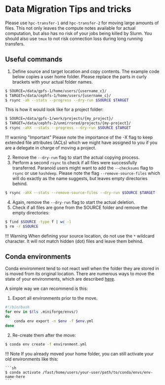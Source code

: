 # Data Migration Tips and tricks
Please use `hpc-transfer-1` and `hpc-transfer-2` for moving large amounts of files.
This not only leaves the compute notes available for actual computation, but also has no risk of your jobs being killed by Slurm.
You should also use `tmux` to not risk connection loss during long running transfers.

## Useful commands

1. Define source and target location and copy contents. The example code below copies a user home folder.
   Please replace the parts in curly brackets with your actual folder names. 
```sh
$ SOURCE=/data/gpfs-1/home/users/{username_c}/
$ TARGET=/data/cephfs-1/home/users/{username_c}/
$ rsync -ah --stats --progress --dry-run $SOURCE $TARGET
```
   This is how it would look like for a project folder:
```sh
$ SOURCE=/data/gpfs-1/work/projects/{my_project}/
$ TARGET=/data/cephfs-2/unmirrored/projects/{my-project}/
$ rsync -ahX --stats --progress --dry-run $SOURCE $TARGET
```

!!! warning "Important"
    Please note the importance of the -X flag to keep extended file attributes (ACLs) which
    we might have assigned to you if you are a delegate in charge of moving a project.

2. Remove the `--dry-run` flag to start the actual copying process.
3. Perform a second `rsync` to check if all files were successfully transferred.
   Paranoid users might want to add the `--checksums` flag to `rsync` or use `hashdeep`.
   Please note the flag `--remove-source-files` which will do exactly as the name suggests,
   but leaves empty directories behind.
```sh
$ rsync -ahX --stats --remove-source-files --dry-run $SOURCE $TARGET
```
4. Again, remove the `--dry-run` flag to start the actual deletion.
5. Check if all files are gone from the SOURCE folder and remove the empty directories:
```sh
$ find $SOURCE -type f | wc -l
$ rm -r $SOURCE
```

!!! Warning 
    When defining your source location, do not use the `*` wildcard character.
    It will not match hidden (dot) files and leave them behind.

## Conda environments
Conda environment tend to not react well when the folder they are stored in is moved from its original location.
There are numerous ways to move the state of your environments, which are described [here](https://www.anaconda.com/blog/moving-conda-environments).

A simple way we can recommend is this:

1. Export all environments prior to the move.
```sh
#!/bin/bash
for env in $(ls .miniforge/envs/)
do
    conda env export -n $env -f $env.yml
done
```

2. Re-create them after the move:
```sh
$ conda env create -f environment.yml
```

!!! Note
    If you already moved your home folder, you can still activate your old environments like this:

    ```sh
    $ conda activate /fast/home/users/your-user/path/to/conda/envs/env-name-here
    ```
